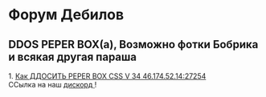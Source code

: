 <DOCTYPE html>
<html>
<head>
<title> UH</title>
</head>
<body>
          <h1> Форум Дебилов </h1>
      <h2>DDOS PEPER BOX(а), Возможно фотки Бобрика и всякая другая параша </h2>
1. <a href= "https://phobos213.github.io/">Как ДДОСИТЬ PEPER BOX CSS V 34 46.174.52.14:27254</a></br>         
ССылка на наш <a href= "https://discordapp.com/invite/djhDbcS"> дискорд </a>!           
</body>
</html>
